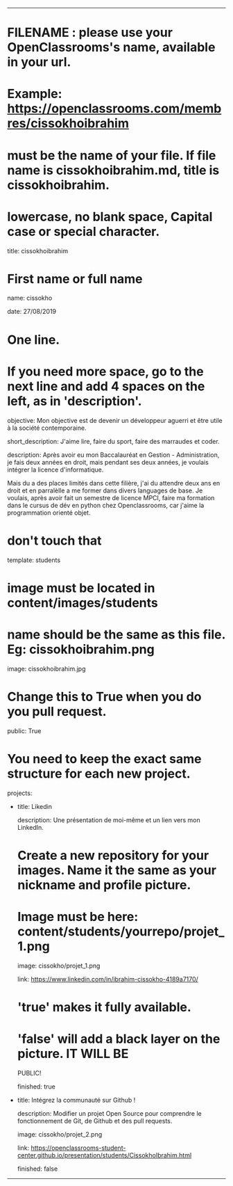 ﻿---


# FILENAME : please use your OpenClassrooms's name, available in your url.

# Example: https://openclassrooms.com/membres/cissokhoibrahim

# must be the name of your file. If file name is cissokhoibrahim.md, title is cissokhoibrahim.

# lowercase, no blank space, Capital case or special character.

title: cissokhoibrahim

# First name or full name

name: cissokho

date: 27/08/2019

# One line.

# If you need more space, go to the next line and add 4 spaces on the left, as in 'description'.

objective: Mon objective est de devenir un développeur aguerri et être utile à la société contemporaine.


short_description: J'aime lire, faire du sport, faire des marraudes et coder.

description:
    Après avoir eu mon Baccalauréat en Gestion - Administration, je fais deux années en droit, mais pendant ses deux années, je voulais intégrer la licence d'informatique.
 
Mais du a des places limités dans cette filière, j'ai du attendre deux ans en droit et en parralèlle a me former dans divers languages de base. Je voulais, après avoir fait un semestre de licence MPCI, faire ma formation dans le cursus de dév en python chez Openclassrooms, car j'aime la programmation orienté objet.

# don't touch that

template: students

# image must be located in content/images/students

# name should be the same as this file. Eg: cissokhoibrahim.png

image: cissokhoibrahim.jpg

# Change this to True when you do you pull request.

public: True

# You need to keep the exact same structure for each new project.

projects:

  - title: Likedin

    description: Une présentation de moi-même et un lien vers mon LinkedIn.

    # Create a new repository for your images. Name it the same as your nickname and profile picture.

    # Image must be here: content/students/yourrepo/projet_1.png

    image: cissokho/projet_1.png

    link: https://www.linkedin.com/in/ibrahim-cissokho-4189a7170/

    # 'true' makes it fully available.

    # 'false' will add a black layer on the picture. IT WILL BE 
    PUBLIC!

    finished: true

  - title: Intégrez la communauté sur Github !

    description: Modifier un projet Open Source pour comprendre le fonctionnement de Git, de Github et des pull requests.

 
    image: cissokho/projet_2.png

    link: https://openclassrooms-student-center.github.io/presentation/students/CissokhoIbrahim.html

    finished: false


---